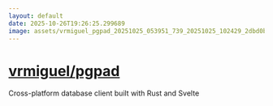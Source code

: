 ```yaml
---
layout: default
date: 2025-10-26T19:26:25.299689
image: assets/vrmiguel_pgpad_20251025_053951_739_20251025_102429_2dbd0b--20251025T122440560--cropped.png
---
```


# [vrmiguel/pgpad](https://github.com/vrmiguel/pgpad/)

Cross-platform database client built with Rust and Svelte
